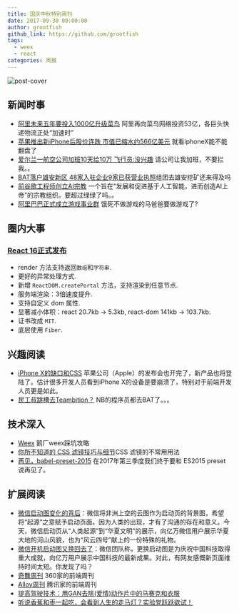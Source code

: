 ```yaml
---
title: 国庆中秋特别周刊
date: 2017-09-30 00:00:00
author: grootfish
github_link: https://github.com/grootfish
tags:
  - weex
  - react
categories: 周报
---
```

![post-cover](https://zhitu.isux.us/assets/img/imgSample/test-60.jpg)

## 新闻时事
- [阿里未来五年要投入1000亿升级菜鸟](http://36kr.com/p/5095112.html) 阿里再向菜鸟网络投资53亿，各巨头快递物流正处“加速时”
- [苹果推出新iPhone后股价连跌 市值已缩水约566亿美元](http://tech.sina.com.cn/it/2017-09-26/doc-ifymesii5647708.shtml) 就看iphoneX能不能翻盘了
- [爱尔兰一航空公司加班10天给10万 飞行员:没兴趣](http://news.163.com/17/0924/17/CV470EMB0001899N.html) 请公司让我加班，不要拦我。。
- [BAT落户雄安新区 48家入驻企业9家已获营业执照](http://economy.southcn.com/e/2017-09/29/content_177893388.htm)组团去雄安挖矿还来得及吗
- [前谷歌工程师创立AI宗教](http://www.cnbeta.com/articles/tech/656465.htm) 一个旨在“发展和促进基于人工智能，进而创造AI上帝”的宗教组织。要超过绿绿了吗。。
- [阿里巴巴正式成立游戏事业群](https://finance.sina.cn/usstock/mggd/2017-09-26/detail-ifymesii5812607.d.html) 饿死不做游戏的马爸爸要做游戏了?

## 圈内大事

### [React 16正式发布](https://reactjs.org/blog/2017/09/26/react-v16.0.html) 
 - render 方法支持返回`数组`和`字符串`.
 - 更好的异常处理方式.
 - 新增 `ReactDOM.createPortal` 方法，支持渲染到任意节点.
 - 服务端渲染：3倍速度提升.
 - 支持自定义 dom 属性.
 - 显著减小体积：react 20.7kb -> 5.3kb, react-dom 141kb -> 103.7kb.
 - 证书改成 `MIT`.
 - 底层使用 `Fiber`.
  


## 兴趣阅读
- [iPhone X的缺口和CSS](http://www.w3cplus.com/css/the-notch-and-css.html) 苹果公司（Apple）的发布会也开完了，新产品也将登陆了。估计很多开发人员看到iPhone X的设备是要崩溃了，特别对于前端开发人员更是如此。
- [民工叔跳槽去Teambition？](https://www.zhihu.com/question/41870563) NB的程序员都去BAT了。。。

## 技术深入
- [Weex](https://zhuanlan.zhihu.com/p/27404958) 鹅厂weex踩坑攻略
- [你所不知道的 CSS 滤镜技巧与细节](http://web.jobbole.com/92460/)CSS 滤镜的不常用用法
- [再见，babel-preset-2015](https://zhuanlan.zhihu.com/p/29506685) 在2017年第三季度我们终于要和 ES2015 preset 说再见了。

## 扩展阅读
- [微信启动图变化的背后](https://www.zhihu.com/question/65842320/answer/235297765)：微信将非洲上空的云图作为启动页的背景图，希望将“起源”之意赋予启动页面。因为人类的出现，才有了沟通的存在和意义。今天，微信启动页从“人类起源”到“华夏文明”的展示，向亿万微信用户展示华夏大地的河山风貌，也为“风云四号”献上的一份特殊的礼物。
- [微信开机启动图又换回去了](http://news.163.com/17/0929/07/CVG0EEED00018AOR.html)：微信团队称，更换启动图是为庆祝中国科技取得重大成就，向亿万用户展示中国科技的最新成果。对此，有网友感慨新页面维持时间太短。你发现了吗？
- [奇舞周刊](https://weekly.75team.com/) 360家的前端周刊
- [Alloy周刊](http://www.alloyteam.com/alloyshare/weekly/p/1) 腾讯家的前端周刊
- [提高驾驶技术：用GAN去除(爱情)动作片中的马赛克和衣服](https://zhuanlan.zhihu.com/p/27199954)
- [听说香蕉和枣一起吃，会看到人生的走马灯？实验党跃跃欲试！](http://mp.weixin.qq.com/s/_fYa6URsK01DaRDFIIHR2g)

